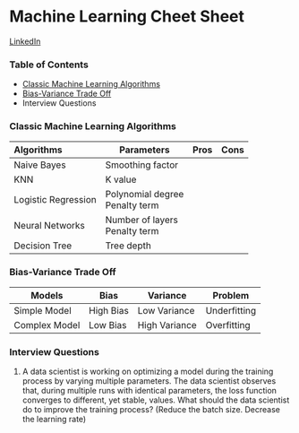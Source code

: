 # Machine Learning Cheet Sheet

<a href="https://www.linkedin.com/in/ryanxjhan/" target="_blank">LinkedIn</a>

### Table of Contents

* [Classic Machine Learning Algorithms](#classic)
* [Bias-Variance Trade Off](#tradeoff)
* Interview Questions

<a name="classic"/>

### Classic Machine Learning Algorithms

| Algorithms          | Parameters                          | Pros | Cons |
| :------------------ | ----------------------------------- | ---- | ---- |
| Naive Bayes         | Smoothing factor                    |      |      |
| KNN                 | K value                             |      |      |
| Logistic Regression | Polynomial degree<br />Penalty term |      |      |
| Neural Networks     | Number of layers<br />Penalty term  |      |      |
| Decision Tree       | Tree depth                          |      |      |

<a name="tradeoff"/>

### Bias-Variance Trade Off

| Models        | Bias      | Variance      | Problem      |
| ------------- | --------- | ------------- | ------------ |
| Simple Model  | High Bias | Low Variance  | Underfitting |
| Complex Model | Low Bias  | High Variance | Overfitting  |

 ### Interview Questions

1. A data scientist is working on optimizing a model during the training process by varying multiple parameters. The data scientist observes that, during multiple runs with identical parameters, the loss function converges to different, yet stable, values. What should the data scientist do to improve the training process? (Reduce the batch size. Decrease the learning rate)